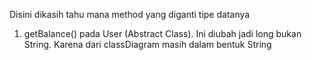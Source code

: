 Disini dikasih tahu mana method yang diganti tipe datanya

1. getBalance() pada User (Abstract Class). Ini diubah jadi long bukan String. Karena dari classDiagram masih dalam bentuk String